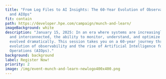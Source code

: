 ```yaml
---
title: "From Log Files to AI Insights: The 60-Year Evolution of Observability
  and AIOps"
fit: contain
path: https://developer.hpe.com/campaign/munch-and-learn/
imageBackground: white
description: "January 15, 2025: In an era where systems are increasingly complex
  and interconnected, the ability to monitor, understand, and optimize has
  evolved dramatically. This session takes you on a 60-year journey through the
  evolution of observability and the rise of Artificial Intelligence for IT
  Operations (AIOps)."
background: background
label: Register Now!
priority: 2
image: /img/event-munch-and-learn-newlogo400x400.png
---
```

